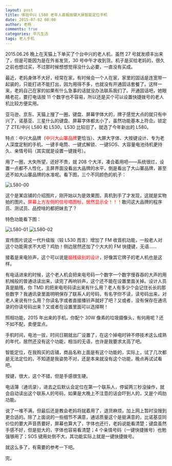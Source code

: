 ```yaml
---
layout: post
title: 体验中兴 L580 老年人直板按键大屏智能定位手机
date: 2015-07-02 08:08
author: 老杨
comments: true
categories: 平凡生活
tags: 老人手机
---
```

2015.06.26 晚上在天猫上下单买了个台中兴的老人机，虽然 27 号就发顺丰出来了，但是可能因为是在外省发货，30 号中午才收到货。机子是买给老妈的，很久之前也想过买，不过那时候想想觉得没什么必要，一直没有买成。

最近，老妈身体不大好，经常在家，有时候会一个人在家，家里的固话是连宽带一起装的，只能打进不能打出，因为用得不多，也就没有开通固话套餐了。这样一来，老妈自己在家的如果有什么急事的话就没办法联系我们了。开通固话吧，她眼睛老花，要打电话按 11 个数字也不容易，所以还是买个可以设置快捷拨号的老人机比较方便实用。

亚马逊、京东、天猫上搜了一圈，键盘、屏幕字体大的，牌子感觉大点的就只有中兴了，诺基亚、三星什么的键盘、屏幕字体都太小了，虽然功能基本上符合。锁定了 ZTE/中兴 L580 和 L530，L530 比较旧了，就选了今年新出的 L580。

特点：中兴大品牌（<span style = "color:red;">中兴大山寨品牌</span>更恰当）、大屏大字体、大按键设计、专为老人深度定制的手机、一键手电筒、一键式解锁、一键SOS、大容量电池待机更持久、亲情号码（其实就是设置一键拨号）。

用了一圈，大失所望，还好不贵，就 208 个大洋，凑合着用吧——系统很烂，设置一点都不人性化，主屏界面没看出大品牌的水平，倒是看出了大山寨品牌，甚至还不如大山寨品牌的水准呢。看下图，三个不同颜色的机子：

<img src="//cyhour.com/wp-content/uploads/2015/07/L580-00.jpg" alt=" L580-00 " />

这个是某店铺的介绍图片，刚开始以为是效果图，真机到手了才发现，这就是实物拍的图片。<span style = "color:red;">屏幕上方左侧的信号塔图标，居然显示全！！！</span>敢问这大品牌的程序员、测试员、品控啥的都把妹去了？

特色功能看下图：

<img src="//cyhour.com/wp-content/uploads/2015/07/L580-01.jpg" alt=" L580-01 " />

<img src="//cyhour.com/wp-content/uploads/2015/07/L580-02.jpg" alt=" L580-02 " />

宣传图片说这一代升级版（较 L530 而言）增加了 FM 收音机功能，一般老人对这个功能需求不大吧？鸡肋！侧边居然还加了个大大的 FM 快捷键，无语……

接着是来电铃声，这个可以说是<span style = "color:red;">脑残级别的设计</span>，好像其它牌子的老人机也是这样。

有电话进来的时候，这个老人机会把来电号码一个数字一个数字慢吞吞的大声的用机械般的普通话读出来，读完了再响铃声，这个还不能在设置里面关掉。设计人员真是脑残，你 TMD 的把来电号码读出来有什么用？老人有多少个会记住长长的那些数字？我通讯录里面明明保存了联系人的号码，有名字你不读，读号码出来，对老人来说有什么用？你读名字或者直接播铃声就好了吧？又或者，没有保存在通讯录的你读号码出来？又或者在设置里面可以选择啊！

照相功能，2015 年出来的手机，你配个 30W 像素的垃圾摄像头，有何用呢？还不如不配，卖便宜点。

手机时间，电池一拔，时间日期就出厂设置了，在这个掉电时钟不停技术这么成熟的年代，居然还没有这个功能，相当的无语，也许是我要求太高了吧。

智能定位，在我购买的店铺，商品名称上面是有这个功能的，实际上，试了几次都是无法定位的，不知道是我姿势不对，还是本来就没有这个功能，晚点再试试看吧。

按键，很大，这个不错，但是手感很生硬。

电话簿（通讯录），进去之后默认会定位在第一个联系人，停留两三秒没操作，就会自动读出这个联系人的号码，如果是大晚上不注意的话会吓到人的，又是个鸡肋功能。

说了一堆不满，但最后还是教会老妈将就着用了，退货麻烦，加上网上暂时没搜到更合适的。除了上面说的一些细节不满意，通话质量这个是挺满意的，比诺基亚同价位的要大声音质要好，屏幕也算大了，字体也还行，老妈说能看清楚；键盘虽然手感不好，但是挺大的，字体也容易看清楚；4 个亲情号码（一键快捷拨号）也勉强够用了；SOS 键用处倒不大，其功能实际上就是一键快捷拨号。

就这么多了，有需要的参考一下吧。

完。
